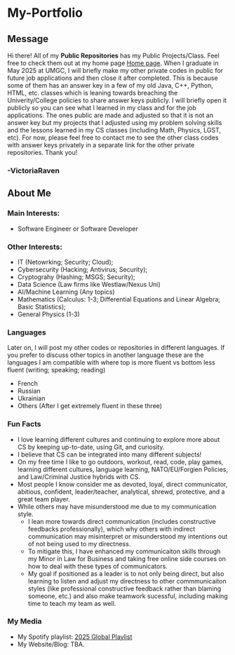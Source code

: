 # My-Portfolio
## Message
Hi there! All of my **Public Repositories** has my Public Projects/Class. Feel free to check them out at my home page [Home page](https://github.com/VictoriaRaven?tab=repositories). When I graduate in May 2025 at UMGC, I will briefly make my other private codes in public for future job applications and then close it after completed. This is because some of them has an answer key in a few of my old Java, C++, Python, HTML, etc. classes which is leaning towards breaching the Univerity/College policies to share answer keys publicly. I will briefly open it publicly so you can see what I learned in my class and for the job applications. The ones public are made and adjusted so that it is not an answer key but my projects that I adjusted using my problem solving skills and the lessons learned in my CS classes (including Math, Physics, LGST, etc). For now, please feel free to contact me to see the other class codes with answer keys privately in a separate link for the other private repositories. Thank you!
### -VictoriaRaven
## About Me
### Main Interests: 
- Software Engineer or Software Developer
### Other Interests:
- IT (Netowrking; Security; Cloud);
- Cybersecurity (Hacking; Antivirus; Security);
- Cryptograhy (Hashing; MSGS; Security);
- Data Science (Law firms like Westlaw/Nexus Uni)
- AI/Machine Learning (Any topics)
- Mathematics (Calculus: 1-3; Differential Equations and Linear Algebra; Basic Statistics);
- General Physics (1-3)
### Languages
Later on, I will post my other codes or repositories in different languages. If you prefer to discuss other topics in another language these are the languages I am compatible with where top is more fluent vs bottom less fluent (writing; speaking; reading)
- French 
- Russian
- Ukrainian
- Others (After I get extremely fluent in these three)
### Fun Facts
- I love learning different cultures and continuing to explore more about CS by keeping up-to-date, using Git, and curiosity.
- I believe that CS can be integrated into many different subjects!
- On my free time I like to go outdoors, workout, read, code, play games, learning different cultures, language learning, NATO/EU/Forgien Policies, and Law/Criminal Justice hybrids with CS.
- Most people I know consider me as devoted, loyal, direct communicator, abitious, confident, leader/teacher, analytical, shrewd, protective, and a great team player.
- While others may have misunderstood me due to my communication style.
  - I lean more towards direct communication (includes constructive feedbacks professionally), which why others with indirect communication may misinterpret or misunderstood my intentions out of not being used to my directness.
  - To mitigate this, I have enhanced my communicaiton skills through my Minor in Law for Business and taking free online side courses on how to deal with these types of communicators.
  - My goal if positioned as a leader is to not only being direct, but also learning to listen and adjust my directness to other commmunicaiton styles (like professional constructive feedback rather than blaming someone, etc.) and also make teamwork sucessful, including making time to teach my team as well.
### My Media
- My Spotify playlist: [2025 Global Playlist](https://open.spotify.com/playlist/71emCwwP5kE4DQTROKiJ3F?si=L1MzHxHYSOqObqqFq-lo_A&pi=Y99IcV4HSBC1_)
- My Website/Blog: TBA.




